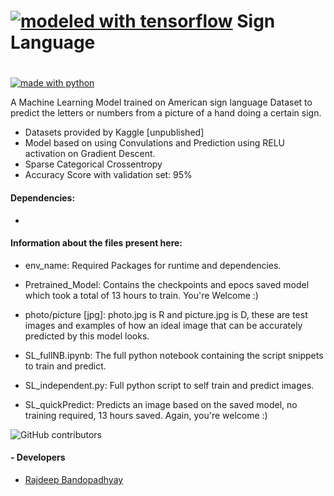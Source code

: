#                 [![modeled with tensorflow](https://drive.google.com/uc?authuser=0&id=1Vfwy9Cb3KF_ATWPIeifcP_L286EUf0_3&export=download)](https://www.tensorflow.org/) Sign Language

#                  

[![made with python](https://forthebadge.com/images/badges/made-with-python.svg)](https://www.python.org)



A Machine Learning Model trained on American sign language Dataset to predict the letters or numbers from a picture of a hand doing a certain sign.



- Datasets provided by Kaggle [unpublished]
- Model based on using Convulations and Prediction using RELU activation on Gradient Descent.
- Sparse Categorical Crossentropy
- Accuracy Score with validation set: 95%

#### Dependencies: 
- 

#### Information about the files present here:

- env_name: Required Packages for runtime and dependencies.

- Pretrained_Model: Contains the checkpoints and epocs saved model which took a total of 13 hours to train. 
  You're Welcome :)

- photo/picture [jpg]: photo.jpg is R and picture.jpg is D, these are test images and examples of how an ideal image that can be accurately predicted by this model looks.

- SL_fullNB.ipynb: The full python notebook containing the script snippets to train and predict.

- SL_independent.py: Full python script to self train and predict images.

- SL_quickPredict: Predicts an image based on the saved model, no training required, 13 hours saved. Again, you're welcome :) 



![GitHub contributors](https://img.shields.io/github/contributors/mareep-raljodid/SignLanguage_ML?style=for-the-badge)

#### - Developers
- [Rajdeep Bandopadhyay](https://github.com/mareep-raljodid)
